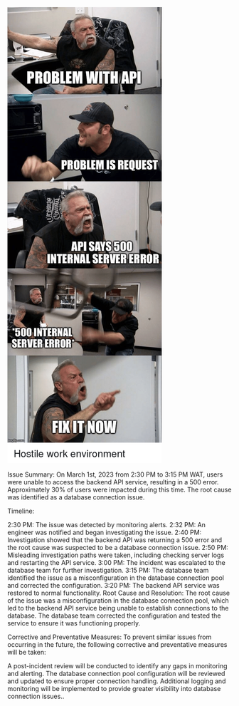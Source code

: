 ![Alt text](/0x19-postmortem/problem-with-ap-problem-is-request-api-says500-internal-server-39898405.png "Optional title")

Issue Summary:
On March 1st, 2023 from 2:30 PM to 3:15 PM WAT, users were unable to access the backend API service, resulting in a 500 error. Approximately 30% of users were impacted during this time. The root cause was identified as a database connection issue.

Timeline:

2:30 PM: The issue was detected by monitoring alerts.
2:32 PM: An engineer was notified and began investigating the issue.
2:40 PM: Investigation showed that the backend API was returning a 500 error and the root cause was suspected to be a database connection issue.
2:50 PM: Misleading investigation paths were taken, including checking server logs and restarting the API service.
3:00 PM: The incident was escalated to the database team for further investigation.
3:15 PM: The database team identified the issue as a misconfiguration in the database connection pool and corrected the configuration.
3:20 PM: The backend API service was restored to normal functionality.
Root Cause and Resolution:
The root cause of the issue was a misconfiguration in the database connection pool, which led to the backend API service being unable to establish connections to the database. The database team corrected the configuration and tested the service to ensure it was functioning properly.

Corrective and Preventative Measures:
To prevent similar issues from occurring in the future, the following corrective and preventative measures will be taken:

A post-incident review will be conducted to identify any gaps in monitoring and alerting.
The database connection pool configuration will be reviewed and updated to ensure proper connection handling.
Additional logging and monitoring will be implemented to provide greater visibility into database connection issues..
